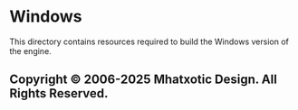 # Windows

This directory contains resources required to build the Windows version of the engine.

## Copyright © 2006-2025 Mhatxotic Design. All Rights Reserved.
